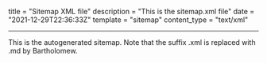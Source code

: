 title = "Sitemap XML file"
description = "This is the sitemap.xml file"
date = "2021-12-29T22:36:33Z"
template = "sitemap"
content_type = "text/xml"

---

This is the autogenerated sitemap. Note that the suffix .xml is replaced with .md by Bartholomew.
